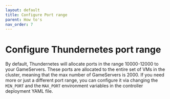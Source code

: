 ```yaml
---
layout: default
title: Configure Port range
parent: How to's
nav_order: 7
---
```


# Configure Thundernetes port range

By default, Thundernetes will allocate ports in the range 10000-12000 to your GameServers. These ports are allocated to the entire set of VMs in the cluster, meaning that the max number of GameServers is 2000. If you need more or just a different port range, you can configure it via changing the `MIN_PORT` and the `MAX_PORT` environment variables in the controller deployment YAML file.